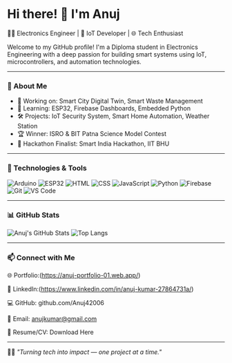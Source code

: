 # Hi there! 👋 I'm Anuj

👨‍💻 Electronics Engineer | 🔌 IoT Developer | 🌐 Tech Enthusiast

Welcome to my GitHub profile! I'm a Diploma student in Electronics Engineering with a deep passion for building smart systems using IoT, microcontrollers, and automation technologies.

---

### 🚀 About Me
- 🔭 Working on: Smart City Digital Twin, Smart Waste Management
- 🌱 Learning: ESP32, Firebase Dashboards, Embedded Python
- 🛠️ Projects: IoT Security System, Smart Home Automation, Weather Station
- 🏆 Winner: ISRO & BIT Patna Science Model Contest
- 🧠 Hackathon Finalist: Smart India Hackathon, IIT BHU

---

### 🧰 Technologies & Tools

![Arduino](https://img.shields.io/badge/-Arduino-00979D?style=flat&logo=arduino&logoColor=white)
![ESP32](https://img.shields.io/badge/-ESP32-gray?style=flat&logo=esphome)
![HTML](https://img.shields.io/badge/-HTML5-E34F26?style=flat&logo=html5&logoColor=white)
![CSS](https://img.shields.io/badge/-CSS3-1572B6?style=flat&logo=css3)
![JavaScript](https://img.shields.io/badge/-JavaScript-F7DF1E?style=flat&logo=javascript&logoColor=black)
![Python](https://img.shields.io/badge/-Python-3776AB?style=flat&logo=python&logoColor=white)
![Firebase](https://img.shields.io/badge/-Firebase-FFCA28?style=flat&logo=firebase&logoColor=black)
![Git](https://img.shields.io/badge/-Git-F05032?style=flat&logo=git&logoColor=white)
![VS Code](https://img.shields.io/badge/-VS_Code-007ACC?style=flat&logo=visual-studio-code&logoColor=white)



---

### 📊 GitHub Stats

![Anuj's GitHub Stats](https://github-readme-stats.vercel.app/api?username=Anuj42006&show_icons=true&theme=tokyonight)
![Top Langs](https://github-readme-stats.vercel.app/api/top-langs/?username=Anuj42006&layout=compact&theme=tokyonight)

---

### 📫 Connect with Me

🌐 Portfolio:(https://anuj-portfolio-01.web.app/)

💼 LinkedIn:(https://www.linkedin.com/in/anuj-kumar-27864731a/)

💻 GitHub: github.com/Anuj42006

📧 Email: anujkumar@gmail.com

🔗 Resume/CV: Download Here

---

🧑‍💻 *"Turning tech into impact — one project at a time."*
